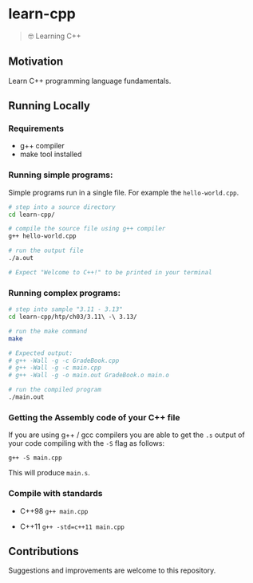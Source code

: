 # learn-cpp
> 🤓 Learning C++

## Motivation
Learn C++ programming language fundamentals.

## Running Locally
### Requirements
- g++ compiler
- make tool installed

### Running simple programs:
Simple programs run in a single file.
For example the `hello-world.cpp`.

```bash
# step into a source directory
cd learn-cpp/

# compile the source file using g++ compiler
g++ hello-world.cpp

# run the output file
./a.out

# Expect "Welcome to C++!" to be printed in your terminal
```

### Running complex programs:
```bash
# step into sample "3.11 - 3.13"
cd learn-cpp/htp/ch03/3.11\ -\ 3.13/

# run the make command
make

# Expected output:
# g++ -Wall -g -c GradeBook.cpp
# g++ -Wall -g -c main.cpp
# g++ -Wall -g -o main.out GradeBook.o main.o

# run the compiled program
./main.out
```

### Getting the Assembly code of your C++ file
If you are using g++ / gcc compilers you are able to get the `.s` output of your code compiling with the `-S` flag as follows:

`g++ -S main.cpp`

This will produce `main.s`.

### Compile with standards
- C++98
	`g++ main.cpp`

- C++11
	`g++ -std=c++11 main.cpp`

## Contributions
Suggestions and improvements are welcome to this repository.
